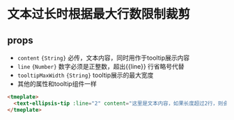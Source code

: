 # 文本过长时根据最大行数限制裁剪
## props
- `content` `{String}` 必传，文本内容，同时用作于tooltip展示内容
- `line` `{Number}` 数字必须是正整数，超出{{line}} 行省略号代替
- `tooltipMaxWidth` `{String}` tooltip展示的最大宽度
- 其他的属性和tooltip组件一样

```html
<tmeplate>
  <text-ellipsis-tip :line="2" content="这里是文本内容，如果长度超过2行，则会自动裁剪并添加省略号，同时会启用tooltip" />
</tmeplate>
```